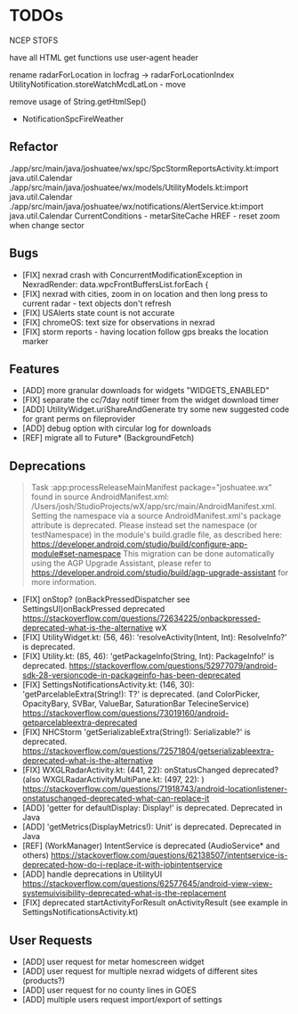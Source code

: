 # TODOs

NCEP STOFS

have all HTML get functions use user-agent header

rename radarForLocation in locfrag -> radarForLocationIndex
UtilityNotification.storeWatchMcdLatLon - move

remove usage of String.getHtmlSep()
* NotificationSpcFireWeather

## Refactor
./app/src/main/java/joshuatee/wx/spc/SpcStormReportsActivity.kt:import java.util.Calendar
./app/src/main/java/joshuatee/wx/models/UtilityModels.kt:import java.util.Calendar
./app/src/main/java/joshuatee/wx/notifications/AlertService.kt:import java.util.Calendar
CurrentConditions - metarSiteCache
HREF - reset zoom when change sector

## Bugs
* [FIX] nexrad crash with ConcurrentModificationException in NexradRender: data.wpcFrontBuffersList.forEach {
* [FIX] nexrad with cities, zoom in on location and then long press to current radar - text objects don't refresh
* [FIX] USAlerts state count is not accurate
* [FIX] chromeOS: text size for observations in nexrad
* [FIX] storm reports - having location follow gps breaks the location marker

## Features
* [ADD] more granular downloads for widgets "WIDGETS_ENABLED"
* [FIX] separate the cc/7day notif timer from the widget download timer
* [ADD] UtilityWidget.uriShareAndGenerate try some new suggested code for grant perms on fileprovider
* [ADD] debug option with circular log for downloads
* [REF] migrate all to Future* (BackgroundFetch)

## Deprecations

> Task :app:processReleaseMainManifest
package="joshuatee.wx" found in source AndroidManifest.xml: /Users/josh/StudioProjects/wX/app/src/main/AndroidManifest.xml.
Setting the namespace via a source AndroidManifest.xml's package attribute is deprecated.
Please instead set the namespace (or testNamespace) in the module's build.gradle file, as described here: https://developer.android.com/studio/build/configure-app-module#set-namespace
This migration can be done automatically using the AGP Upgrade Assistant, please refer to https://developer.android.com/studio/build/agp-upgrade-assistant for more information.

* [FIX] onStop? (onBackPressedDispatcher see SettingsUI)onBackPressed deprecated
  https://stackoverflow.com/questions/72634225/onbackpressed-deprecated-what-is-the-alternative
  wX
* [FIX] UtilityWidget.kt: (56, 46): 'resolveActivity(Intent, Int): ResolveInfo?' is deprecated.
* [FIX] Utility.kt: (85, 46): 'getPackageInfo(String, Int): PackageInfo!' is deprecated.
  https://stackoverflow.com/questions/52977079/android-sdk-28-versioncode-in-packageinfo-has-been-deprecated
* [FIX] SettingsNotificationsActivity.kt: (146, 30): 'getParcelableExtra(String!): T?' is deprecated. (and ColorPicker, OpacityBary, SVBar, ValueBar, SaturationBar TelecineService)
  https://stackoverflow.com/questions/73019160/android-getparcelableextra-deprecated
* [FIX] NHCStorm 'getSerializableExtra(String!): Serializable?' is deprecated.
  https://stackoverflow.com/questions/72571804/getserializableextra-deprecated-what-is-the-alternative
* [FIX] WXGLRadarActivity.kt: (441, 22): onStatusChanged deprecated? (also WXGLRadarActivityMultiPane.kt: (497, 22): )
  https://stackoverflow.com/questions/71918743/android-locationlistener-onstatuschanged-deprecated-what-can-replace-it
* [ADD] 'getter for defaultDisplay: Display!' is deprecated. Deprecated in Java
* [ADD] 'getMetrics(DisplayMetrics!): Unit' is deprecated. Deprecated in Java
* [REF] (WorkManager) IntentService is deprecated (AudioService* and others) https://stackoverflow.com/questions/62138507/intentservice-is-deprecated-how-do-i-replace-it-with-jobintentservice
* [ADD] handle deprecations in UtilityUI https://stackoverflow.com/questions/62577645/android-view-view-systemuivisibility-deprecated-what-is-the-replacement
* [FIX] deprecated startActivityForResult onActivityResult (see example in SettingsNotificationsActivity.kt)

## User Requests
* [ADD] user request for metar homescreen widget
* [ADD] user request for multiple nexrad widgets of different sites (products?)
* [ADD] user request for no county lines in GOES
* [ADD] multiple users request import/export of settings
